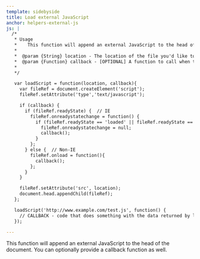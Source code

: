 ```yaml
---
template: sidebyside
title: Load external JavaScript
anchor: helpers-external-js
js: |
  /*
   * Usage
   *    This function will append an external JavaScript to the head of the document.
   *
   *  @param {String} location - The location of the file you'd like to load.
   *  @param {Function} callback - [OPTIONAL] A function to call when the script has completed downloading.
   *
   */

   var loadScript = function(location, callback){
     var fileRef = document.createElement('script');
     fileRef.setAttribute('type','text/javascript');

     if (callback) {
       if (fileRef.readyState) {  // IE
         fileRef.onreadystatechange = function() {
           if (fileRef.readyState == 'loaded' || fileRef.readyState == 'complete') {
             fileRef.onreadystatechange = null;
             callback();
           }
         };
       } else {  // Non-IE
         fileRef.onload = function(){
           callback();
         };
       }
     }

     fileRef.setAttribute('src', location);
     document.head.appendChild(fileRef);
   };

   loadScript('http://www.example.com/test.js', function() {
     // CALLBACK - code that does something with the data returned by loading the script
   });

---
```


This function will append an external JavaScript to the head of the document.  You can optionally provide a callback function as well.

